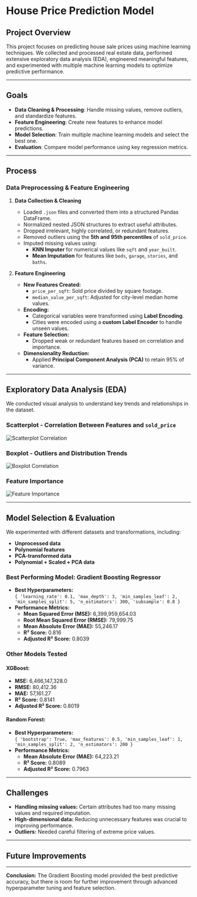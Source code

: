 #  House Price Prediction Model

##  Project Overview
This project focuses on predicting house sale prices using machine learning techniques. We collected and processed real estate data, performed extensive exploratory data analysis (EDA), engineered meaningful features, and experimented with multiple machine learning models to optimize predictive performance.

---

##  Goals
- **Data Cleaning & Processing**: Handle missing values, remove outliers, and standardize features.
- **Feature Engineering**: Create new features to enhance model predictions.
- **Model Selection**: Train multiple machine learning models and select the best one.
- **Evaluation**: Compare model performance using key regression metrics.

---

##  Process

###  Data Preprocessing & Feature Engineering

1. **Data Collection & Cleaning**
   - Loaded `.json` files and converted them into a structured Pandas DataFrame.
   - Normalized nested JSON structures to extract useful attributes.
   - Dropped irrelevant, highly correlated, or redundant features.
   - Removed outliers using the **5th and 95th percentiles** of `sold_price`.
   - Imputed missing values using:
     - **KNN Imputer** for numerical values like `sqft` and `year_built`.
     - **Mean Imputation** for features like `beds`, `garage`, `stories`, and `baths`.

2. **Feature Engineering**
   - **New Features Created:**
     - `price_per_sqft`: Sold price divided by square footage.
     - `median_value_per_sqft`: Adjusted for city-level median home values.
   - **Encoding:**
     - Categorical variables were transformed using **Label Encoding**.
     - Cities were encoded using a **custom Label Encoder** to handle unseen values.
   - **Feature Selection:**
     - Dropped weak or redundant features based on correlation and importance.
   - **Dimensionality Reduction:**
     - Applied **Principal Component Analysis (PCA)** to retain 95% of variance.

---

##  Exploratory Data Analysis (EDA)
We conducted visual analysis to understand key trends and relationships in the dataset.

###  Scatterplot - Correlation Between Features and `sold_price`
![Scatterplot Correlation](images/Scatterplot_Corrs.png)

###  Boxplot - Outliers and Distribution Trends
![Boxplot Correlation](images/Boxplot_Corrs.png)

###  Feature Importance
![Feature Importance](images/Feature%20Importance.png)

---

##  Model Selection & Evaluation
We experimented with different datasets and transformations, including:
- **Unprocessed data**
- **Polynomial features**
- **PCA-transformed data**
- **Polynomial + Scaled + PCA data**

###  Best Performing Model: **Gradient Boosting Regressor**
- **Best Hyperparameters:**  
  `{ 'learning_rate': 0.1, 'max_depth': 3, 'min_samples_leaf': 2, 'min_samples_split': 5, 'n_estimators': 300, 'subsample': 0.8 }`
- **Performance Metrics:**
  - **Mean Squared Error (MSE):** 6,399,959,654.03
  - **Root Mean Squared Error (RMSE):** 79,999.75
  - **Mean Absolute Error (MAE):** 55,246.17
  - **R² Score:** 0.816
  - **Adjusted R² Score:** 0.8039

###  Other Models Tested
#### XGBoost:
- **MSE:** 6,466,147,328.0
- **RMSE:** 80,412.36
- **MAE:** 57,161.27
- **R² Score:** 0.8141
- **Adjusted R² Score:** 0.8019

#### Random Forest:
- **Best Hyperparameters:**  
  `{ 'bootstrap': True, 'max_features': 0.5, 'min_samples_leaf': 1, 'min_samples_split': 2, 'n_estimators': 200 }`
- **Performance Metrics:**
  - **Mean Absolute Error (MAE):** 64,223.21
  - **R² Score:** 0.8089
  - **Adjusted R² Score:** 0.7963

---

##  Challenges
- **Handling missing values:** Certain attributes had too many missing values and required imputation.
- **High-dimensional data:** Reducing unnecessary features was crucial to improving performance.
- **Outliers:** Needed careful filtering of extreme price values.

---

##  Future Improvements

---

 **Conclusion:** The Gradient Boosting model provided the best predictive accuracy, but there is room for further improvement through advanced hyperparameter tuning and feature selection.
